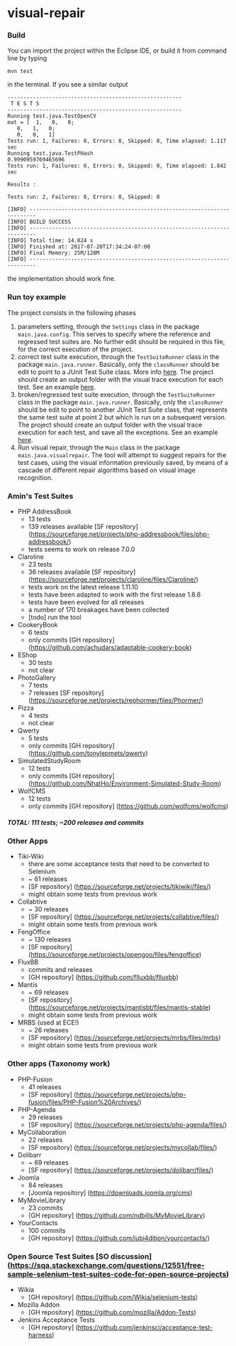 # visual-repair

###  Build

You can import the project within the Eclipse IDE, or build it from command line by typing

`mvn test`

in the terminal. If you see a similar output

```
-------------------------------------------------------
 T E S T S
-------------------------------------------------------
Running test.java.TestOpenCV
mat = [  1,   0,   0;
   0,   1,   0;
   0,   0,   1]
Tests run: 1, Failures: 0, Errors: 0, Skipped: 0, Time elapsed: 1.117 sec
Running test.java.TestPHash
0.9990959769465696
Tests run: 1, Failures: 0, Errors: 0, Skipped: 0, Time elapsed: 1.842 sec

Results :

Tests run: 2, Failures: 0, Errors: 0, Skipped: 0

[INFO] ------------------------------------------------------------------------
[INFO] BUILD SUCCESS
[INFO] ------------------------------------------------------------------------
[INFO] Total time: 14.024 s
[INFO] Finished at: 2017-07-20T17:34:24-07:00
[INFO] Final Memory: 25M/128M
[INFO] ------------------------------------------------------------------------
```
the implementation should work fine.

###  Run toy example

The project consists in the following phases

1. parameters setting, through the `Settings` class in the package `main.java.config`. This serves to specify where the reference and regressed test suites are. No further edit should be required in this file, for the correct execution of the project.
2. correct test suite execution, through the `TestSuiteRunner` class in the package `main.java.runner`. Basically, only the `classRunner` should be edit to point to a JUnit Test Suite class. More info [here](https://github.com/junit-team/junit4/wiki/aggregating-tests-in-suites). The project should create an output folder with the visual trace execution for each test. See an example [here](https://github.com/tsigalko18/visual-repair/tree/master/tool/claroline).
3.  broken/regressed test suite execution, through the `TestSuiteRunner` class in the package `main.java.runner`. Basically, only the `classRunner` should be edit to point to another JUnit Test Suite class, that represents the same test suite at point 2 but which is run on a subsequent version. The project should create an output folder with the visual trace execution for each test, and save all the exceptions. See an example [here](https://github.com/tsigalko18/visual-repair/tree/master/tool/clarolineDirectBreakage).
4. Run visual repair, through the `Main` class in the package `main.java.visualrepair`. The tool will attempt to suggest repairs for the test cases, using the visual information previously saved, by means of a cascade of different repair algorithms based on visual image recognition.


###  Amin's Test Suites

* PHP AddressBook 
	* 13 tests
	* 139 releases available [SF repository] (https://sourceforge.net/projects/php-addressbook/files/php-addressbook/)
	* tests seems to work on release 7.0.0
* Claroline
	* 23 tests
	* 36 releases available [SF repository] (https://sourceforge.net/projects/claroline/files/Claroline/)
	* tests work on the latest release 1.11.10
	* tests have been adapted to work with the first release 1.8.6
	* tests have been evolved for all releases
	* a number of 170 breakages have been collected
	* [todo] run the tool
* CookeryBook
	* 6 tests
	* only commits [GH repository] (https://github.com/achudars/adaptable-cookery-book)
* EShop
	* 30 tests
	* not clear
* PhotoGallery
	* 7 tests
	* 7 releases [SF repository] (https://sourceforge.net/projects/rephormer/files/Phormer/)
* Pizza
	* 4 tests
	* not clear
* Qwerty
	* 5 tests
	* only commits [GH repository] (https://github.com/tonylepmets/qwerty)
* SimulatedStudyRoom
	* 12 tests
	* only commits [GH repository] (https://github.com/NhatHo/Environment-Simulated-Study-Room)
* WolfCMS
	* 12 tests
	* only commits [GH repository] (https://github.com/wolfcms/wolfcms)

##### TOTAL: 111 tests; ~200 releases and commits

###  Other Apps
* Tiki-Wiki 
	* there are some acceptance tests that need to be converted to Selenium
	* ~ 61 releases
	* [SF repository] (https://sourceforge.net/projects/tikiwiki/files/)
	* might obtain some tests from previous work
* Collabtive 
	* ~ 30 releases
	* [SF repository] (https://sourceforge.net/projects/collabtive/files/)
	* might obtain some tests from previous work
* FengOffice
	* ~ 130 releases
	* [SF repository] (https://sourceforge.net/projects/opengoo/files/fengoffice)
* FluxBB
	* commits and releases
	* [GH repository] (https://github.com/flluxbb/flluxbb)
* Mantis
	* ~ 69 releases
	* [SF repository] (https://sourceforge.net/projects/mantisbt/files/mantis-stable)
	* might obtain some tests from previous work
* MRBS (used at ECE!)
	* ~ 26 releases
	* [SF repository] (https://sourceforge.net/projects/mrbs/files/mrbs)
	* might obtain some tests from previous work

### Other apps (Taxonomy work)
* PHP-Fusion
	* 41 releases
	* [SF repository] (https://sourceforge.net/projects/php-fusion/files/PHP-Fusion%20Archives/)
* PHP-Agenda
	* 29 releases 
	* [SF repository] (https://sourceforge.net/projects/php-agenda/files/)
* MyCollaboration
	* 22 releases	 	
	* [SF repository] (https://sourceforge.net/projects/mycollab/files/)
* Dolibarr 
	* ~ 69 releases
	* [SF repository] (https://sourceforge.net/projects/dolibarr/files/)
* Joomla
	* 84 releases
	* [Joomla repository] (https://downloads.joomla.org/cms)
* MyMovieLibrary
	* 23 commits
	* [GH repository] (https://github.com/ndbills/MyMovieLibrary)
* YourContacts
	* 100 commits
	* [GH repository] (https://github.com/jubi4dition/yourcontacts/)

### Open Source Test Suites [SO discussion] (https://sqa.stackexchange.com/questions/12551/free-sample-selenium-test-suites-code-for-open-source-projects)

* Wikia
	* [GH repository] (https://github.com/Wikia/selenium-tests)
* Mozilla Addon
	* [GH repository] (https://github.com/mozilla/Addon-Tests)
* Jenkins Acceptance Tests
	* [GH repository] (https://github.com/jenkinsci/acceptance-test-harness)
  